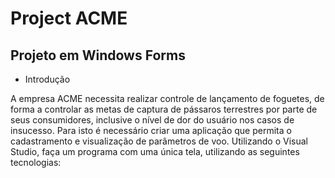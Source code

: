 # Project ACME

## Projeto em Windows Forms

* Introdução


A empresa ACME necessita realizar controle de lançamento de foguetes, de forma a 
controlar as metas de captura de pássaros terrestres por parte de seus consumidores, 
inclusive o nível de dor do usuário nos casos de insucesso.
Para isto é necessário criar uma aplicação que permita o cadastramento e visualização de 
parâmetros de voo.
Utilizando o Visual Studio, faça um programa com uma única tela, utilizando as seguintes 
tecnologias:
